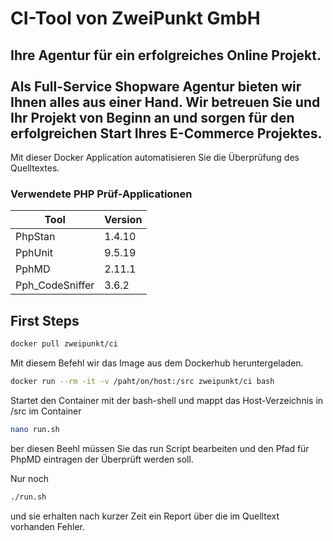 # CI-Tool von ZweiPunkt GmbH

## Ihre Agentur für ein erfolgreiches Online Projekt.<br><br>Als Full-Service Shopware Agentur bieten wir Ihnen alles aus einer Hand. Wir betreuen Sie und Ihr Projekt von Beginn an und sorgen für den erfolgreichen Start Ihres E-Commerce Projektes.

Mit dieser Docker Application automatisieren Sie die Überprüfung des Quelltextes.

### Verwendete PHP Prüf-Applicationen
Tool | Version
------------ | -------------
PhpStan | 1.4.10
PphUnit | 9.5.19
PphMD | 2.11.1
Pph_CodeSniffer | 3.6.2

## First Steps
```bash
docker pull zweipunkt/ci
```
Mit diesem Befehl wir das Image aus dem Dockerhub heruntergeladen.

```bash
docker run --rm -it -v /paht/on/host:/src zweipunkt/ci bash
```
Startet den Container mit der bash-shell und mappt das Host-Verzeichnis in /src im Container

```bash
nano run.sh
```
ber diesen Beehl müssen Sie das run Script bearbeiten und den Pfad für PhpMD eintragen der Überprüft werden soll.

Nur noch 
```bash
./run.sh
```
und sie erhalten nach kurzer Zeit ein Report über die im Quelltext vorhanden Fehler.
